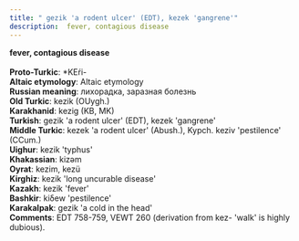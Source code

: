 ```yaml
---
title: " gezik 'a rodent ulcer' (EDT), kezek 'gangrene'"
description:  fever, contagious disease
---
```

<p data-pagefind-weight="0.5">
<strong> fever, contagious disease</strong><br><br>
<strong>Proto-Turkic</strong>:  *KEŕi-<br>
<strong>Altaic etymology</strong>:  Altaic etymology<br>
<strong>Russian meaning</strong>:  лихорадка, заразная болезнь<br>
<strong>Old Turkic</strong>:  kezik (OUygh.)<br>
<strong>Karakhanid</strong>:  kezig (KB, MK)<br>
<strong>Turkish</strong>:  gezik 'a rodent ulcer' (EDT), kezek 'gangrene'<br>
<strong>Middle Turkic</strong>:  kezek 'a rodent ulcer' (Abush.), Kypch. keziv 'pestilence' (CCum.)<br>
<strong>Uighur</strong>:  kezik 'typhus'<br>
<strong>Khakassian</strong>:  kizǝm<br>
<strong>Oyrat</strong>:  kezim, kezü<br>
<strong>Kirghiz</strong>:  kezik 'long uncurable disease'<br>
<strong>Kazakh</strong>:  kezik 'fever'<br>
<strong>Bashkir</strong>:  kiδew 'pestilence'<br>
<strong>Karakalpak</strong>:  gezik 'a cold in the head'<br>
<strong>Comments</strong>:  EDT 758-759, VEWT 260 (derivation from kez- 'walk' is highly dubious).<br>

</p>

